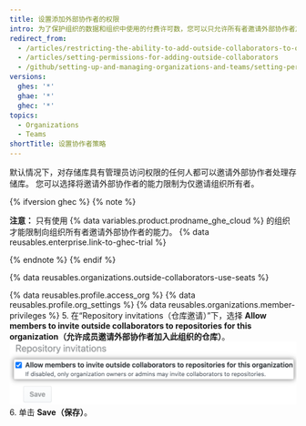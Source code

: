 ```yaml
---
title: 设置添加外部协作者的权限
intro: 为了保护组织的数据和组织中使用的付费许可数，您可以只允许所有者邀请外部协作者加入组织仓库。
redirect_from:
  - /articles/restricting-the-ability-to-add-outside-collaborators-to-organization-repositories
  - /articles/setting-permissions-for-adding-outside-collaborators
  - /github/setting-up-and-managing-organizations-and-teams/setting-permissions-for-adding-outside-collaborators
versions:
  ghes: '*'
  ghae: '*'
  ghec: '*'
topics:
  - Organizations
  - Teams
shortTitle: 设置协作者策略
---
```


默认情况下，对存储库具有管理员访问权限的任何人都可以邀请外部协作者处理存储库。 您可以选择将邀请外部协作者的能力限制为仅邀请组织所有者。


{% ifversion ghec %}
{% note %}

**注意：** 只有使用 {% data variables.product.prodname_ghe_cloud %} 的组织才能限制向组织所有者邀请外部协作者的能力。 {% data reusables.enterprise.link-to-ghec-trial %}

{% endnote %}
{% endif %}

{% data reusables.organizations.outside-collaborators-use-seats %}

{% data reusables.profile.access_org %}
{% data reusables.profile.org_settings %}
{% data reusables.organizations.member-privileges %}
5. 在“Repository invitations（仓库邀请）”下，选择 **Allow members to invite outside collaborators to repositories for this organization（允许成员邀请外部协作者加入此组织的仓库）**。 ![允许成员邀请外部协作者加入组织仓库的复选框](/assets/images/help/organizations/repo-invitations-checkbox-updated.png)
6. 单击 **Save（保存）**。

